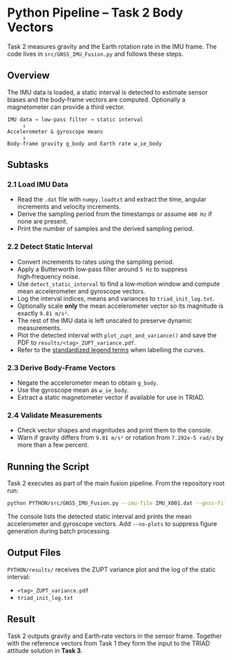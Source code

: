 # Python Pipeline – Task 2 Body Vectors

Task 2 measures gravity and the Earth rotation rate in the IMU frame.  The code lives in `src/GNSS_IMU_Fusion.py` and follows these steps.

## Overview

The IMU data is loaded, a static interval is detected to estimate sensor biases and the body‑frame vectors are computed.  Optionally a magnetometer can provide a third vector.

```text
IMU data → low-pass filter → static interval
     ↓
Accelerometer & gyroscope means
     ↓
Body-frame gravity g_body and Earth rate ω_ie_body
```

## Subtasks

### 2.1 Load IMU Data
- Read the `.dat` file with `numpy.loadtxt` and extract the time, angular increments and velocity increments.
- Derive the sampling period from the timestamps or assume `400 Hz` if none are present.
- Print the number of samples and the derived sampling period.

### 2.2 Detect Static Interval
- Convert increments to rates using the sampling period.
- Apply a Butterworth low‑pass filter around `5 Hz` to suppress high‑frequency noise.
- Use `detect_static_interval` to find a low‑motion window and compute mean accelerometer and gyroscope vectors.
- Log the interval indices, means and variances to `triad_init_log.txt`.
- Optionally scale **only** the mean accelerometer vector so its magnitude is exactly `9.81 m/s²`.
- The rest of the IMU data is left unscaled to preserve dynamic measurements.
- Plot the detected interval with `plot_zupt_and_variance()` and save the PDF to `results/<tag>_ZUPT_variance.pdf`.
- Refer to the [standardized legend terms](../PlottingChecklist.md#standardized-legend-terms) when labelling the curves.

### 2.3 Derive Body‑Frame Vectors
- Negate the accelerometer mean to obtain `g_body`.
- Use the gyroscope mean as `ω_ie_body`.
- Extract a static magnetometer vector if available for use in TRIAD.

### 2.4 Validate Measurements
- Check vector shapes and magnitudes and print them to the console.
- Warn if gravity differs from `9.81 m/s²` or rotation from `7.292e‑5 rad/s` by more than a few percent.

## Running the Script

Task 2 executes as part of the main fusion pipeline.  From the repository root run:

```bash
python PYTHON/src/GNSS_IMU_Fusion.py --imu-file IMU_X001.dat --gnss-file GNSS_X001.csv
```

The console lists the detected static interval and prints the mean accelerometer
and gyroscope vectors.  Add `--no-plots` to suppress figure generation during
batch processing.

## Output Files

`PYTHON/results/` receives the ZUPT variance plot and the log of the static
interval:

- `<tag>_ZUPT_variance.pdf`
- `triad_init_log.txt`

## Result

Task 2 outputs gravity and Earth‑rate vectors in the sensor frame.  Together with the reference vectors from Task 1 they form the input to the TRIAD attitude solution in **Task 3**.
